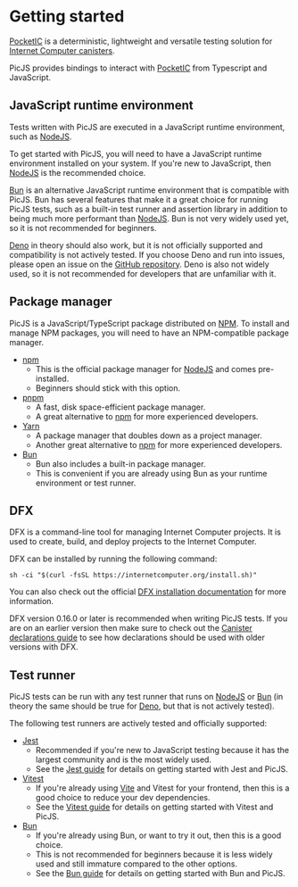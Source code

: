 # Getting started

[PocketIC](https://github.com/dfinity/pocketic) is a deterministic, lightweight and versatile testing solution for [Internet Computer canisters](https://internetcomputer.org/how-it-works/canister-lifecycle/).

PicJS provides bindings to interact with [PocketIC](https://github.com/dfinity/pocketic) from Typescript and JavaScript.

## JavaScript runtime environment

Tests written with PicJS are executed in a JavaScript runtime environment, such as [NodeJS](https://nodejs.org/en).

To get started with PicJS, you will need to have a JavaScript runtime environment installed on your system. If you're new to JavaScript, then [NodeJS](https://nodejs.org/en) is the recommended choice.

[Bun](https://bun.sh/) is an alternative JavaScript runtime environment that is compatible with PicJS. Bun has several features that make it a great choice for running PicJS tests, such as a built-in test runner and assertion library in addition to being much more performant than [NodeJS](https://nodejs.org/en). Bun is not very widely used yet, so it is not recommended for beginners.

[Deno](https://deno.com/) in theory should also work, but it is not officially supported and compatibility is not actively tested. If you choose Deno and run into issues, please open an issue on the [GitHub repository](https://github.com/hadronous/pic-js/issues). Deno is also not widely used, so it is not recommended for developers that are unfamiliar with it.

## Package manager

PicJS is a JavaScript/TypeScript package distributed on [NPM](https://www.npmjs.com/package/@hadronous/pic). To install and manage NPM packages, you will need to have an NPM-compatible package manager.

- [npm](https://nodejs.org/en/learn/getting-started/an-introduction-to-the-npm-package-manager)
  - This is the official package manager for [NodeJS](https://nodejs.org/en) and comes pre-installed.
  - Beginners should stick with this option.
- [pnpm](https://pnpm.io/)
  - A fast, disk space-efficient package manager.
  - A great alternative to [npm](https://nodejs.org/en/learn/getting-started/an-introduction-to-the-npm-package-manager) for more experienced developers.
- [Yarn](https://yarnpkg.com/)
  - A package manager that doubles down as a project manager.
  - Another great alternative to [npm](https://nodejs.org/en/learn/getting-started/an-introduction-to-the-npm-package-manager) for more experienced developers.
- [Bun](https://bun.sh/)
  - Bun also includes a built-in package manager.
  - This is convenient if you are already using Bun as your runtime environment or test runner.

## DFX

DFX is a command-line tool for managing Internet Computer projects. It is used to create, build, and deploy projects to the Internet Computer.

DFX can be installed by running the following command:

```shell
sh -ci "$(curl -fsSL https://internetcomputer.org/install.sh)"
```

You can also check out the official [DFX installation documentation](https://internetcomputer.org/docs/current/developer-docs/getting-started/install) for more information.

DFX version 0.16.0 or later is recommended when writing PicJS tests. If you are on an earlier version then make sure to check out the [Canister declarations guide](./canister-declarations) to see how declarations should be used with older versions with DFX.

## Test runner

PicJS tests can be run with any test runner that runs on [NodeJS](https://nodejs.org/en) or [Bun](https://bun.sh/) (in theory the same should be true for [Deno](https://deno.com/), but that is not actively tested).

The following test runners are actively tested and officially supported:

- [Jest](https://jestjs.io/)
  - Recommended if you're new to JavaScript testing because it has the largest community and is the most widely used.
  - See the [Jest guide](./using-jest) for details on getting started with Jest and PicJS.
- [Vitest](https://vitest.dev/)
  - If you're already using [Vite](https://vitejs.dev/) and Vitest for your frontend, then this is a good choice to reduce your dev dependencies.
  - See the [Vitest guide](./using-vitest) for details on getting started with Vitest and PicJS.
- [Bun](https://bun.sh/)
  - If you're already using Bun, or want to try it out, then this is a good choice.
  - This is not recommended for beginners because it is less widely used and still immature compared to the other options.
  - See the [Bun guide](./using-bun) for details on getting started with Bun and PicJS.
